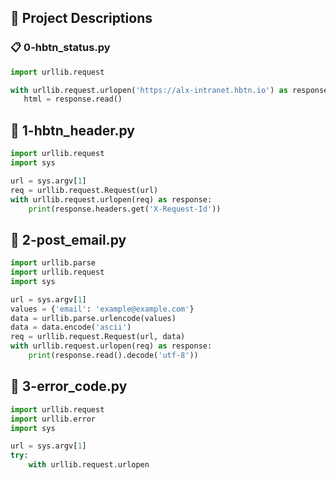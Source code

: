 ## 🚀 Project Descriptions

### 📋 **0-hbtn_status.py**

```python
import urllib.request

with urllib.request.urlopen('https://alx-intranet.hbtn.io') as response:
   html = response.read()
   ```
## 📜 1-hbtn_header.py
```python
import urllib.request
import sys

url = sys.argv[1]
req = urllib.request.Request(url)
with urllib.request.urlopen(req) as response:
    print(response.headers.get('X-Request-Id'))
```
## 📧 2-post_email.py
```python
import urllib.parse
import urllib.request
import sys

url = sys.argv[1]
values = {'email': 'example@example.com'}
data = urllib.parse.urlencode(values)
data = data.encode('ascii')
req = urllib.request.Request(url, data)
with urllib.request.urlopen(req) as response:
    print(response.read().decode('utf-8'))
```
## 🛑 3-error_code.py
```python
import urllib.request
import urllib.error
import sys

url = sys.argv[1]
try:
    with urllib.request.urlopen
```
